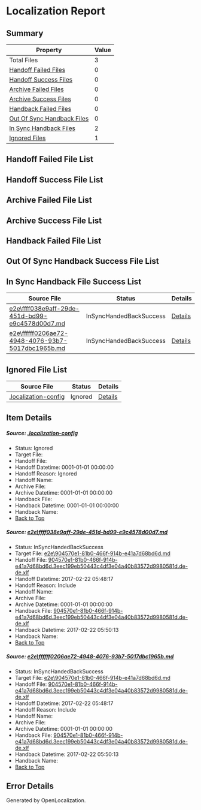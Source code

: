 # <a name='report-top'></a> Localization Report

## Summary
 Property | Value 
 -------- | ----- 
 Total Files | 3
[ Handoff Failed Files ](#handoff-failed-list)| 0
[ Handoff Success Files ](#handoff-success-list)| 0
[ Archive Failed Files ](#archive-failed-list)| 0
[ Archive Success Files ](#archive-success-list)| 0
[ Handback Failed Files ](#handback-failed-list)| 0
[ Out Of Sync Handback Files ](#outofsync-handback-success-list)| 0
[ In Sync Handback Files ](#insync-handback-success-list)| 2
[ Ignored Files ](#ignored-list)| 1

## <a name='handoff-failed-list'></a> Handoff Failed File List

## <a name='handoff-success-list'></a> Handoff Success File List

## <a name='archive-failed-list'></a> Archive Failed File List

## <a name='archive-success-list'></a> Archive Success File List

## <a name='handback-failed-list'></a> Handback Failed File List

## <a name='outofsync-handback-success-list'></a> Out Of Sync Handback Success File List

## <a name='insync-handback-success-list'></a> In Sync Handback File Success List
 Source File | Status | Details 
 ----------- | ------ | ------- 
 [e2e\ffff038e9aff-29de-451d-bd99-e9c4578d00d7.md](https://github.com/OpenLocalizationTestOrg/ol-test4/blob/eb26978f53b265ae97b2c8f7194c1612334624aa/e2e/ffff038e9aff-29de-451d-bd99-e9c4578d00d7.md) | InSyncHandedBackSuccess | [Details](#418dc9daa9a5d9ec0d91ec01b9f539838597d79a1)
 [e2e\ffffff0206ae72-4948-4076-93b7-5017dbc1965b.md](https://github.com/OpenLocalizationTestOrg/ol-test4/blob/0f76848f6fadd408eb52bd5d66c31067ee50cf71/e2e/ffffff0206ae72-4948-4076-93b7-5017dbc1965b.md) | InSyncHandedBackSuccess | [Details](#418dc9daa9a5d9ec0d91ec01b9f539838597d79a2)

## <a name='ignored-list'></a> Ignored File List
 Source File | Status | Details 
 ----------- | ------ | ------- 
 [.localization-config](https://github.com/OpenLocalizationTestOrg/ol-test4/blob/0f76848f6fadd408eb52bd5d66c31067ee50cf71/.localization-config) | Ignored | [Details](#cb0632cf59c1387fc1742bfb9fa3c47f87e2e5c90)

## Item Details
##### <a name='cb0632cf59c1387fc1742bfb9fa3c47f87e2e5c90'></a> Source: [.localization-config](https://github.com/OpenLocalizationTestOrg/ol-test4/blob/0f76848f6fadd408eb52bd5d66c31067ee50cf71/.localization-config)
* Status: Ignored
* Target File: 
* Handoff File: 
* Handoff Datetime: 0001-01-01 00:00:00
* Handoff Reason: Ignored
* Handoff Name: 
* Archive File: 
* Archive Datetime: 0001-01-01 00:00:00
* Handback File: 
* Handback Datetime: 0001-01-01 00:00:00
* Handback Name: 
* [Back to Top](#report-top)

##### <a name='418dc9daa9a5d9ec0d91ec01b9f539838597d79a1'></a> Source: [e2e\ffff038e9aff-29de-451d-bd99-e9c4578d00d7.md](https://github.com/OpenLocalizationTestOrg/ol-test4/blob/eb26978f53b265ae97b2c8f7194c1612334624aa/e2e/ffff038e9aff-29de-451d-bd99-e9c4578d00d7.md)
* Status: InSyncHandedBackSuccess
* Target File: [e2e\904570e1-81b0-466f-914b-e41a7d68bd6d.md](https://github.com/OpenLocalizationTestOrg/ol-test4-dede/blob/15412c9bdf405a7bbc9c7999c283b8a2d65b5fae/e2e/904570e1-81b0-466f-914b-e41a7d68bd6d.md)
* Handoff File: [904570e1-81b0-466f-914b-e41a7d68bd6d.3eec199eb50443c4df3e04a40b83572d9980581d.de-de.xlf](https://github.com/OpenLocalizationTestOrg/ol-test4-handoff/blob/fccd693ac3eb3b011658a1e7c4b4c438d43f9063/ol-handoff/OpenLocalizationTestOrg/ol-test4-dede/xinjiang/ht/904570e1-81b0-466f-914b-e41a7d68bd6d.3eec199eb50443c4df3e04a40b83572d9980581d.de-de.xlf)
* Handoff Datetime: 2017-02-22 05:48:17
* Handoff Reason: Include
* Handoff Name: 
* Archive File: 
* Archive Datetime: 0001-01-01 00:00:00
* Handback File: [904570e1-81b0-466f-914b-e41a7d68bd6d.3eec199eb50443c4df3e04a40b83572d9980581d.de-de.xlf](https://github.com/OpenLocalizationTestOrg/ol-test4-handback/blob/b6197e77621069f69ebbd32a37417751163ce6d6/ol-handback/OpenLocalizationTestOrg/ol-test4-dede/xinjiang/ht/904570e1-81b0-466f-914b-e41a7d68bd6d.3eec199eb50443c4df3e04a40b83572d9980581d.de-de.xlf)
* Handback Datetime: 2017-02-22 05:50:13
* Handback Name: 
* [Back to Top](#report-top)

##### <a name='418dc9daa9a5d9ec0d91ec01b9f539838597d79a2'></a> Source: [e2e\ffffff0206ae72-4948-4076-93b7-5017dbc1965b.md](https://github.com/OpenLocalizationTestOrg/ol-test4/blob/0f76848f6fadd408eb52bd5d66c31067ee50cf71/e2e/ffffff0206ae72-4948-4076-93b7-5017dbc1965b.md)
* Status: InSyncHandedBackSuccess
* Target File: [e2e\904570e1-81b0-466f-914b-e41a7d68bd6d.md](https://github.com/OpenLocalizationTestOrg/ol-test4-dede/blob/15412c9bdf405a7bbc9c7999c283b8a2d65b5fae/e2e/904570e1-81b0-466f-914b-e41a7d68bd6d.md)
* Handoff File: [904570e1-81b0-466f-914b-e41a7d68bd6d.3eec199eb50443c4df3e04a40b83572d9980581d.de-de.xlf](https://github.com/OpenLocalizationTestOrg/ol-test4-handoff/blob/fccd693ac3eb3b011658a1e7c4b4c438d43f9063/ol-handoff/OpenLocalizationTestOrg/ol-test4-dede/xinjiang/ht/904570e1-81b0-466f-914b-e41a7d68bd6d.3eec199eb50443c4df3e04a40b83572d9980581d.de-de.xlf)
* Handoff Datetime: 2017-02-22 05:48:17
* Handoff Reason: Include
* Handoff Name: 
* Archive File: 
* Archive Datetime: 0001-01-01 00:00:00
* Handback File: [904570e1-81b0-466f-914b-e41a7d68bd6d.3eec199eb50443c4df3e04a40b83572d9980581d.de-de.xlf](https://github.com/OpenLocalizationTestOrg/ol-test4-handback/blob/b6197e77621069f69ebbd32a37417751163ce6d6/ol-handback/OpenLocalizationTestOrg/ol-test4-dede/xinjiang/ht/904570e1-81b0-466f-914b-e41a7d68bd6d.3eec199eb50443c4df3e04a40b83572d9980581d.de-de.xlf)
* Handback Datetime: 2017-02-22 05:50:13
* Handback Name: 
* [Back to Top](#report-top)


## Error Details

Generated by OpenLocalization.
